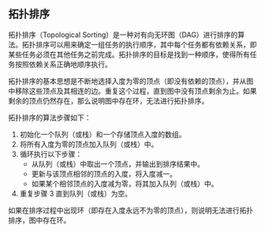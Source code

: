 ## 拓扑排序

拓扑排序（Topological Sorting）是一种对有向无环图（DAG）进行排序的算法。拓扑排序可以用来确定一组任务的执行顺序，其中每个任务都有依赖关系，即某些任务必须在其他任务之前完成。拓扑排序的目标是找到一种顺序，使得所有任务按照依赖关系正确地顺序执行。

拓扑排序的基本思想是不断地选择入度为零的顶点（即没有依赖的顶点），并从图中移除这些顶点及其相连的边。重复这个过程，直到图中没有顶点剩余为止。如果剩余的顶点仍然存在，那么说明图中存在环，无法进行拓扑排序。

拓扑排序的算法步骤如下：

1. 初始化一个队列（或栈）和一个存储顶点入度的数组。
2. 将所有入度为零的顶点加入队列（或栈）中。
3. 循环执行以下步骤：
   - 从队列（或栈）中取出一个顶点，并输出到排序结果中。
   - 更新与该顶点相邻的顶点的入度，将入度减一。
   - 如果某个相邻顶点的入度减为零，将其加入队列（或栈）中。
4. 重复步骤 3 直到队列（或栈）为空。

如果在排序过程中出现环（即存在入度永远不为零的顶点），则说明无法进行拓扑排序，图中存在环。